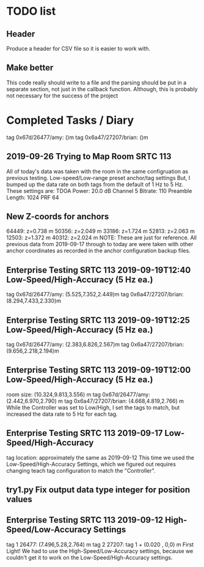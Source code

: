 # TODO list

## Header
Produce a header for CSV file so it is easier to work with.

## Make better
This code really should write to a file and the parsing should be put in a
separate section, not just in the callback function.  Although, this is
probably not necessary for the success of the project

# Completed Tasks / Diary
tag 0x67d/26477/amy: ()m
tag 0x6a47/27207/brian: ()m

## 2019-09-26 Trying to Map Room SRTC 113
All of today's data was taken with the room in the same configruation
as previous testing.
Low-speed/Low-range preset anchor/tag settings
But, I bumped up the data rate on both tags from the default of 1 Hz to 5 Hz.
These settings are:
TDOA
Power: 20.0 dB
Channel 5
Bitrate: 110
Preamble Length: 1024
PRF 64

## New Z-coords for anchors
64449: z=0.738 m
50356: z=2.049 m
33186: z=1.724 m
52813: z=2.063 m
12503: z=1.372 m
40312: z=2.024 m
NOTE: These are just for reference.  All previous data from 2019-09-17 through
to today are were taken with other anchor coordinates as recorded in the anchor
configuration backup files.

## Enterprise Testing SRTC 113 2019-09-19T12:40 Low-Speed/High-Accuracy (5 Hz ea.)
tag 0x67d/26477/amy: (5.525,7.352,2.449)m
tag 0x6a47/27207/brian: (8.294,7.433,2.330)m


## Enterprise Testing SRTC 113 2019-09-19T12:25 Low-Speed/High-Accuracy (5 Hz ea.)
tag 0x67d/26477/amy: (2.383,6.826,2.567)m
tag 0x6a47/27207/brian: (9.656,2.218,2.194)m

## Enterprise Testing SRTC 113 2019-09-19T12:00 Low-Speed/High-Accuracy (5 Hz ea.)
room size: (10.324,9.813,3.556) m
tag 0x67d/26477/amy: (2.442,6.970,2.790) m
tag 0x6a47/27207/brian: (4.668,4.819,2.766) m
While the Controller was set to Low/High, I set the tags to match, but
increased the data rate to 5 Hz for each tag.

## Enterprise Testing SRTC 113 2019-09-17 Low-Speed/High-Accuracy
tag location: approximately the same as 2019-09-12
This time we used the Low-Speed/High-Accuracy Settings, which we figured out
requires changing teach tag configuration to match the "Controller".

## try1.py Fix output data type integer for position values

## Enterprise Testing SRTC 113 2019-09-12 High-Speed/Low-Accuracy Settings
tag 1 26477: (7.496,5.28,2.764) m
tag 2 27207: tag 1 + (0.020 , 0,0) m
First Light!
We had to use the High-Speed/Low-Accuracy settings, because we couldn't get it
to work on the Low-Speed/High-Accuracy settings.

